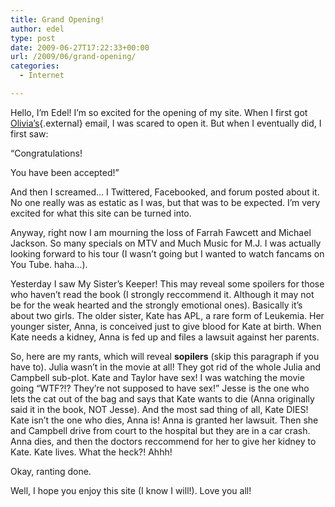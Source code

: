 ```yaml
---
title: Grand Opening!
author: edel
type: post
date: 2009-06-27T17:22:33+00:00
url: /2009/06/grand-opening/
categories:
  - Internet

---
```

Hello, I&#8217;m Edel! I&#8217;m so excited for the opening of my site. When I first got [Olivia&#8217;s][1]{.external} email, I was scared to open it. But when I eventually did, I first saw:

&#8220;Congratulations!

You have been accepted!&#8221;

And then I screamed&#8230; I Twittered, Facebooked, and forum posted about it. No one really was as estatic as I was, but that was to be expected. I&#8217;m very excited for what this site can be turned into.

Anyway, right now I am mourning the loss of Farrah Fawcett and Michael Jackson. So many specials on MTV and Much Music for M.J. I was actually looking forward to his tour (I wasn&#8217;t going but I wanted to watch fancams on You Tube. haha&#8230;).

Yesterday I saw My Sister&#8217;s Keeper! This may reveal some spoilers for those who haven&#8217;t read the book (I strongly reccommend it. Although it may not be for the weak hearted and the strongly emotional ones). Basically it&#8217;s about two girls. The older sister, Kate has APL, a rare form of Leukemia. Her younger sister, Anna, is conceived just to give blood for Kate at birth. When Kate needs a kidney, Anna is fed up and files a lawsuit against her parents.

So, here are my rants, which will reveal **sopilers** (skip this paragraph if you have to). Julia wasn&#8217;t in the movie at all! They got rid of the whole Julia and Campbell sub-plot. Kate and Taylor have sex! I was watching the movie going &#8220;WTF?!? They&#8217;re not supposed to have sex!&#8221; Jesse is the one who lets the cat out of the bag and says that Kate wants to die (Anna originally said it in the book, NOT Jesse). And the most sad thing of all, Kate DIES! Kate isn&#8217;t the one who dies, Anna is! Anna is granted her lawsuit. Then she and Campbell drive from court to the hospital but they are in a car crash. Anna dies, and then the doctors reccommend for her to give her kidney to Kate. Kate lives. What the heck?! Ahhh!

Okay, ranting done.

Well, I hope you enjoy this site (I know I will!). Love you all!

<ol class="footnote">
</ol>

 [1]: http://www.so-pink.org